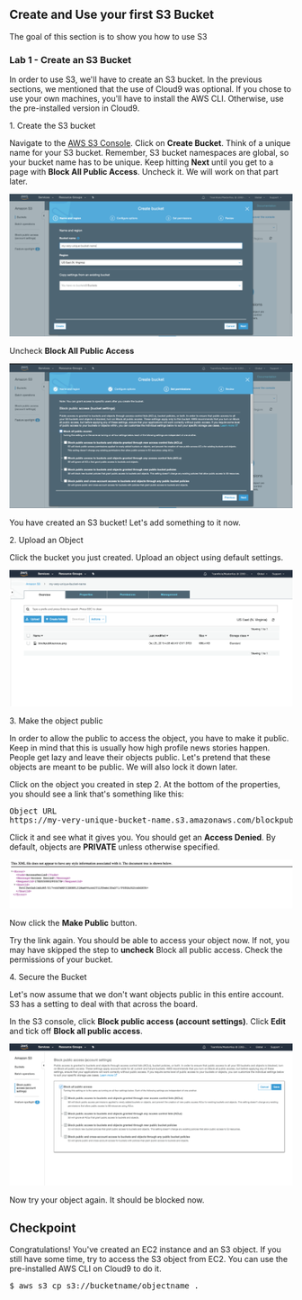 ## Create and Use your first S3 Bucket

The goal of this section is to show you how to use S3

### Lab 1 - Create an S3 Bucket
In order to use S3, we'll have to create an S3 bucket. In the previous sections, we mentioned that the use of Cloud9 was optional. If you chose to use your own machines, you'll have to install the AWS CLI. Otherwise, use the pre-installed version in Cloud9.

1\. Create the S3 bucket

Navigate to the [AWS S3 Console](https://console.aws.amazon.com/s3). Click on **Create Bucket**. Think of a unique name for your S3 bucket. Remember, S3 bucket namespaces are global, so your bucket name has to be unique. Keep hitting **Next** until you get to a page with **Block All Public Access**. Uncheck it. We will work on that part later. 

![Create S3 Bucket](images/createbucket.png)

Uncheck **Block All Public Access**

![Block Public Access Off](images/blockpublicaccess.png)

You have created an S3 bucket! Let's add something to it now.

2\. Upload an Object

Click the bucket you just created. Upload an object using default settings.

![Uploaded Object](images/uploadedobject.png)

3\. Make the object public

In order to allow the public to access the object, you have to make it public. Keep in mind that this is usually how high profile news stories happen. People get lazy and leave their objects public. Let's pretend that these objects are meant to be public. We will also lock it down later.

Click on the object you created in step 2. At the bottom of the properties, you should see a link that's something like this:

<pre>
Object URL
https://my-very-unique-bucket-name.s3.amazonaws.com/blockpublicaccess.png
</pre>

Click it and see what it gives you. You should get an **Access Denied**. By default, objects are **PRIVATE** unless otherwise specified.

![Denied](images/accessdenied.png)

Now click the **Make Public** button.

Try the link again. You should be able to access your object now. If not, you may have skipped the step to **uncheck** Block all public access. Check the permissions of your bucket.

4\. Secure the Bucket

Let's now assume that we don't want objects public in this entire account. S3 has a setting to deal with that across the board.

In the S3 console, click **Block public access (account settings)**. Click **Edit** and tick off **Block all public access**.

![Block access](images/blockaccess.png)

Now try your object again. It should be blocked now.

## Checkpoint

Congratulations! You've created an EC2 instance and an S3 object. If you still have some time, try to access the S3 object from EC2. You can use the pre-installed AWS CLI on Cloud9 to do it. 

<pre>
$ aws s3 cp s3://bucketname/objectname .
</pre>


